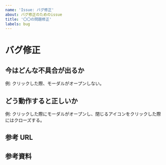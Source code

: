 ```yaml
---
name: 'Issue: バグ修正'
about: バグ修正のためのissue
title: '〇〇の問題修正'
labels: bug
---
```


# バグ修正

## 今はどんな不具合が出るか

例: クリックした際、モーダルがオープンしない。

## どう動作すると正しいか

例: クリックした際にモーダルがオープンし、閉じるアイコンをクリックした際にはクローズする。

## 参考 URL

## 参考資料
